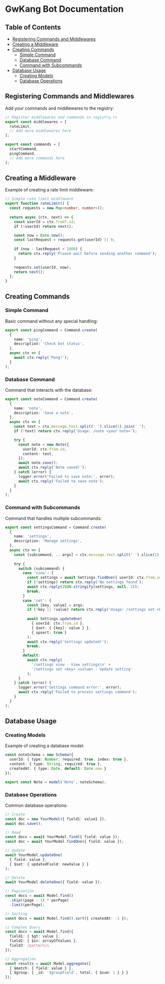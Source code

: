 # GwKang Bot Documentation

## Table of Contents
- [Registering Commands and Middlewares](#registering-commands-and-middlewares)
- [Creating a Middleware](#creating-a-middleware)
- [Creating Commands](#creating-commands)
  - [Simple Command](#simple-command)
  - [Database Command](#database-command)
  - [Command with Subcommands](#command-with-subcommands)
- [Database Usage](#database-usage)
  - [Creating Models](#creating-models)
  - [Database Operations](#database-operations)

## Registering Commands and Middlewares
Add your commands and middlewares to the registry:
```typescript
// Register middlewares and commands in registry.ts
export const middlewares = [
  rateLimit,
  // Add more middlewares here
];

export const commands = [
  startCommand,
  pingCommand,
  // Add more commands here
];
```

## Creating a Middleware
Example of creating a rate limit middleware:
```typescript
// Simple rate limit middleware
export function rateLimit() {
  const requests = new Map<number, number>();
  
  return async (ctx, next) => {
    const userId = ctx.from?.id;
    if (!userId) return next();

    const now = Date.now();
    const lastRequest = requests.get(userId) || 0;
    
    if (now - lastRequest < 1000) {
      return ctx.reply('Please wait before sending another command');
    }
    
    requests.set(userId, now);
    return next();
  };
}
```

## Creating Commands

### Simple Command
Basic command without any special handling:
```typescript
export const pingCommand = Command.create(
  {
    name: 'ping',
    description: 'Check bot status',
  },
  async ctx => {
    await ctx.reply('Pong!');
  }
);
```

### Database Command
Command that interacts with the database:
```typescript
export const noteCommand = Command.create(
  {
    name: 'note',
    description: 'Save a note',
  },
  async ctx => {
    const text = ctx.message.text.split(' ').slice(1).join(' ');
    if (!text) return ctx.reply('Usage: /note <your note>');

    try {
      const note = new Note({
        userId: ctx.from.id,
        content: text,
      });
      await note.save();
      await ctx.reply('Note saved!');
    } catch (error) {
      logger.error('Failed to save note:', error);
      await ctx.reply('Failed to save note');
    }
  }
);
```

### Command with Subcommands
Command that handles multiple subcommands:
```typescript
export const settingsCommand = Command.create(
  {
    name: 'settings',
    description: 'Manage settings',
  },
  async ctx => {
    const [subcommand, ...args] = ctx.message.text.split(' ').slice(1);
    
    try {
      switch (subcommand) {
        case 'view': {
          const settings = await Settings.findOne({ userId: ctx.from.id });
          if (!settings) return ctx.reply('No settings found');
          await ctx.reply(JSON.stringify(settings, null, 2));
          break;
        }
        case 'set': {
          const [key, value] = args;
          if (!key || !value) return ctx.reply('Usage: /settings set <key> <value>');
          
          await Settings.updateOne(
            { userId: ctx.from.id },
            { $set: { [key]: value } },
            { upsert: true }
          );
          await ctx.reply('Settings updated!');
          break;
        }
        default:
          await ctx.reply(
            '/settings view - View settings\n' +
            '/settings set <key> <value> - Update setting'
          );
      }
    } catch (error) {
      logger.error('Settings command error:', error);
      await ctx.reply('Failed to process settings command');
    }
  }
);
```

## Database Usage

### Creating Models
Example of creating a database model:
```typescript
const noteSchema = new Schema({
  userId: { type: Number, required: true, index: true },
  content: { type: String, required: true },
  createdAt: { type: Date, default: Date.now }
});

export const Note = model('Note', noteSchema);
```

### Database Operations
Common database operations:
```typescript
// Create
const doc = new YourModel({ field1: value1 });
await doc.save();

// Read
const docs = await YourModel.find({ field: value });
const doc = await YourModel.findOne({ field: value });

// Update
await YourModel.updateOne(
  { field: value },
  { $set: { updatedField: newValue } }
);

// Delete
await YourModel.deleteOne({ field: value });

// Pagination
const docs = await Model.find()
  .skip((page - 1) * perPage)
  .limit(perPage);

// Sorting
const docs = await Model.find().sort({ createdAt: -1 });

// Complex Query
const docs = await Model.find({
  field1: { $gt: value },
  field2: { $in: arrayOfValues },
  field3: /pattern/i
});

// Aggregation
const results = await Model.aggregate([
  { $match: { field: value } },
  { $group: { _id: '$groupField', total: { $sum: 1 } } }
]);
``` 